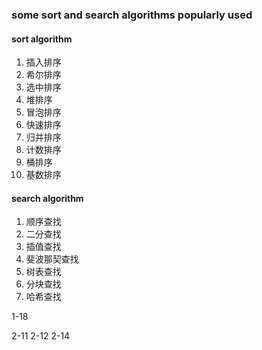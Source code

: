 ### some sort and search algorithms popularly used

#### sort algorithm

1. 插入排序
2. 希尔排序
3. 选中排序
4. 堆排序
5. 冒泡排序
6. 快速排序
7. 归并排序
8. 计数排序
9. 桶排序
10. 基数排序

#### search algorithm

1. 顺序查找
2. 二分查找
3. 插值查找
4. 斐波那契查找
5. 树表查找
6. 分块查找
7. 哈希查找

1-18

2-11
2-12
2-14
